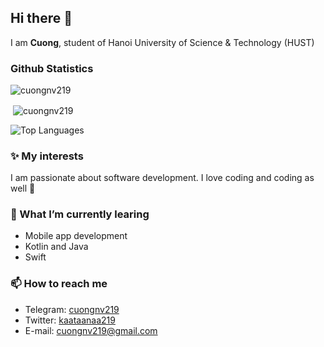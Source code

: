 ## Hi there 👋
I am **Cuong**, student of Hanoi University of Science & Technology (HUST)

### Github Statistics
<p align="left"> <img src="https://komarev.com/ghpvc/?username=cuongnv219&label=Profile%20views&color=0e75b6&style=flat" alt="cuongnv219" /> </p>
<p>&nbsp;<img align="center" src="https://github-readme-stats.vercel.app/api?username=cuongnv219&show_icons=true&locale=en" alt="cuongnv219" /></p>

![Top Languages](https://github-readme-stats.vercel.app/api/top-langs/?username=cuongnv219&layout=compact&langs_count=10&hide=html,css,dockerfile,cmake,vba)

### ✨ My interests 
I am passionate about software development. I love coding and coding as well 💪

### 🌱 What I’m currently learing
* Mobile app development
* Kotlin and Java
* Swift

### 📫 How to reach me
* Telegram: [cuongnv219](https://telegram.me/cuongnv219)
* Twitter: [kaataanaa219](https://twitter.com/kaataanaa219)
* E-mail: cuongnv219@gmail.com

<!--
**Cuongnv219/Cuongnv219** is a ✨ _special_ ✨ repository because its `README.md` (this file) appears on your GitHub profile.

Here are some ideas to get you started:

- 🔭 I’m currently working on ...
- 🌱 I’m currently learning ...
- 👯 I’m looking to collaborate on ...
- 🤔 I’m looking for help with ...
- 💬 Ask me about ...
- 📫 How to reach me: ...
- 😄 Pronouns: ...
- ⚡ Fun fact: ...
-->

